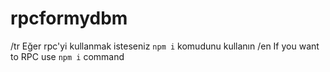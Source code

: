 # rpcformydbm
/tr Eğer rpc'yi kullanmak isteseniz `npm i` komudunu kullanın /en
If you want to RPC use `npm i` command
